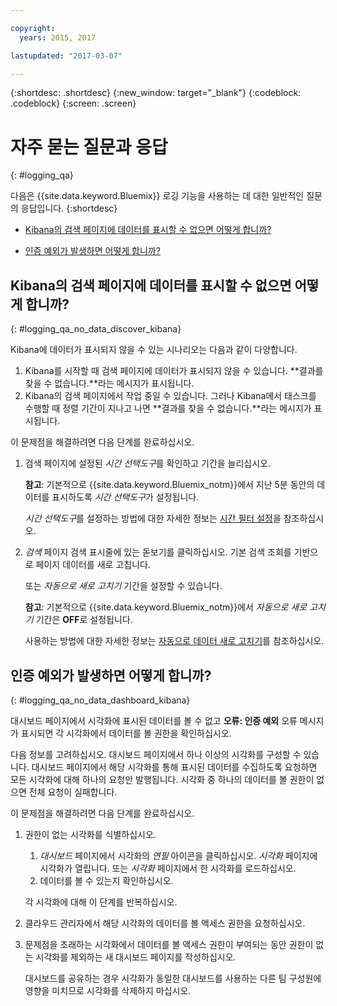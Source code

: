 ```yaml
---

copyright:
  years: 2015, 2017

lastupdated: "2017-03-07"

---
```



{:shortdesc: .shortdesc}
{:new_window: target="_blank"}
{:codeblock: .codeblock}
{:screen: .screen}


# 자주 묻는 질문과 응답
{: #logging_qa}

다음은 {{site.data.keyword.Bluemix}} 로깅 기능을 사용하는 데 대한 일반적인 질문의 응답입니다.
{:shortdesc}

* [Kibana의 검색 페이지에 데이터를 표시할 수 없으면 어떻게 합니까?](logging_qa.html#logging_qa_no_data_discover_kibana)

* [인증 예외가 발생하면 어떻게 합니까?](logging_qa.html#logging_qa_no_data_dashboard_kibana)





## Kibana의 검색 페이지에 데이터를 표시할 수 없으면 어떻게 합니까?
{: #logging_qa_no_data_discover_kibana}

Kibana에 데이터가 표시되지 않을 수 있는 시나리오는 다음과 같이 다양합니다.

1. Kibana를 시작할 때 검색 페이지에 데이터가 표시되지 않을 수 있습니다. **결과를 찾을 수 없습니다.**라는 메시지가 표시됩니다. 
2. Kibana의 검색 페이지에서 작업 중일 수 있습니다. 그러나 Kibana에서 태스크를 수행할 때 정렬 기간이 지나고 나면 **결과를 찾을 수 없습니다.**라는 메시지가 표시됩니다.

이 문제점을 해결하려면 다음 단계를 완료하십시오.

1. 검색 페이지에 설정된 *시간 선택도구*를 확인하고 기간을 늘리십시오. 

    **참고**: 기본적으로 {{site.data.keyword.Bluemix_notm}}에서 지난 5분 동안의 데이터를 표시하도록 *시간 선택도구*가 설정됩니다.

    *시간 선택도구*를 설정하는 방법에 대한 자세한 정보는 [시간 필터 설정](../kibana4/logging_kibana_set_time_filter.html#set_time_filter)을 참조하십시오.
       
2. *검색* 페이지 검색 표시줄에 있는 돋보기를 클릭하십시오. 기본 검색 조회를 기반으로 페이지 데이터를 새로 고칩니다.

    또는 *자동으로 새로 고치기* 기간을 설정할 수 있습니다.

    **참고**: 기본적으로 {{site.data.keyword.Bluemix_notm}}에서 *자동으로 새로 고치기* 기간은 **OFF**로 설정됩니다.
    
    사용하는 방법에 대한 자세한 정보는 [자동으로 데이터 새로 고치기](../kibana4/logging_kibana_analize_logs_interactively.html#kibana_discover_view_refresh_interval)를 참조하십시오.



## 인증 예외가 발생하면 어떻게 합니까?
{: #logging_qa_no_data_dashboard_kibana}

대시보드 페이지에서 시각화에 표시된 데이터를 볼 수 없고 **오류: 인증 예외** 오류 메시지가 표시되면 각 시각화에서 데이터를 볼 권한을 확인하십시오.

다음 정보를 고려하십시오.
대시보드 페이지에서 하나 이상의 시각화를 구성할 수 있습니다. 대시보드 페이지에서 해당 시각화를 통해 표시된 데이터를 수집하도록 요청하면 모든 시각화에 대해 하나의 요청만 발행됩니다. 시각화 중 하나의 데이터를 볼 권한이 없으면 전체 요청이 실패합니다.

이 문제점을 해결하려면 다음 단계를 완료하십시오.

1. 권한이 없는 시각화를 식별하십시오.

    1. *대시보드* 페이지에서 시각화의 *연필* 아이콘을 클릭하십시오. *시각화* 페이지에 시각화가 열립니다. 또는 *시각화* 페이지에서 한 시각화를 로드하십시오. 
    2. 데이터를 볼 수 있는지 확인하십시오.
    
    각 시각화에 대해 이 단계를 반복하십시오.

2. 클라우드 관리자에서 해당 시각화의 데이터를 볼 액세스 권한을 요청하십시오.

3. 문제점을 초래하는 시각화에서 데이터를 볼 액세스 권한이 부여되는 동안 권한이 없는 시각화를 제외하는 새 대시보드 페이지를 작성하십시오. 

    대시보드를 공유하는 경우 시각화가 동일한 대시보드를 사용하는 다른 팀 구성원에 영향을 미치므로 시각화를 삭제하지 마십시오.


